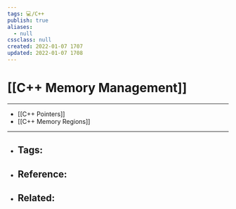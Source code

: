 ```yaml
---
tags: 💻️/C++
publish: true
aliases:
  - null
cssclass: null
created: 2022-01-07 1707
updated: 2022-01-07 1708
---
```


# [[C++ Memory Management]]

---

- [[C++ Pointers]]
- [[C++ Memory Regions]]

---

- Tags: 
	- 
- Reference:
	- 
- Related:
	- 
